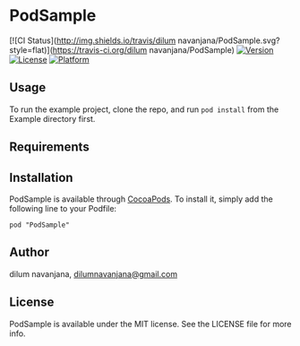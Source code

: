 # PodSample

[![CI Status](http://img.shields.io/travis/dilum navanjana/PodSample.svg?style=flat)](https://travis-ci.org/dilum navanjana/PodSample)
[![Version](https://img.shields.io/cocoapods/v/PodSample.svg?style=flat)](http://cocoadocs.org/docsets/PodSample)
[![License](https://img.shields.io/cocoapods/l/PodSample.svg?style=flat)](http://cocoadocs.org/docsets/PodSample)
[![Platform](https://img.shields.io/cocoapods/p/PodSample.svg?style=flat)](http://cocoadocs.org/docsets/PodSample)

## Usage

To run the example project, clone the repo, and run `pod install` from the Example directory first.

## Requirements

## Installation

PodSample is available through [CocoaPods](http://cocoapods.org). To install
it, simply add the following line to your Podfile:

    pod "PodSample"

## Author

dilum navanjana, dilumnavanjana@gmail.com

## License

PodSample is available under the MIT license. See the LICENSE file for more info.

